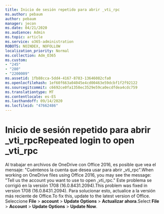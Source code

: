 ```yaml
---
title: Inicio de sesión repetido para abrir _vti_rpc
ms.author: pebaum
author: pebaum
manager: jecon
ms.date: 04/21/2020
ms.audience: Admin
ms.topic: article
ms.service: o365-administration
ROBOTS: NOINDEX, NOFOLLOW
localization_priority: Normal
ms.collection: Adm_O365
ms.custom:
- "245"
- "280"
- "2200009"
ms.assetid: 1fb88cca-5dd4-4167-8783-13646082cfa0
ms.openlocfilehash: 1ef60f663a04045e4cd00463e59dcbf1f2f92122
ms.sourcegitcommit: c6692ce0fa1358ec3529e59ca0ecdfdea4cdc759
ms.translationtype: MT
ms.contentlocale: es-ES
ms.lasthandoff: 09/14/2020
ms.locfileid: "47662486"
---
```

# <a name="repeated-login-to-open-_vti_rpc"></a><span data-ttu-id="af29a-102">Inicio de sesión repetido para abrir _vti_rpc</span><span class="sxs-lookup"><span data-stu-id="af29a-102">Repeated login to open _vti_rpc</span></span>

<span data-ttu-id="af29a-103">Al trabajar en archivos de OneDrive con Office 2016, es posible que vea el mensaje: "Cuéntenos la cuenta que desea usar para abrir _vti_rpc".</span><span class="sxs-lookup"><span data-stu-id="af29a-103">When working on OneDrive files using Office 2016, you may see the message: "Tell us the account you want to use to open _vti_rpc."</span></span> <span data-ttu-id="af29a-104">Este problema se corrigió en la versión 1708 (16.0.8431.2094).</span><span class="sxs-lookup"><span data-stu-id="af29a-104">This problem was fixed in version 1708 (16.0.8431.2094).</span></span> <span data-ttu-id="af29a-105">Para solucionar esto, actualice a la versión más reciente de Office.</span><span class="sxs-lookup"><span data-stu-id="af29a-105">To fix this, update to the latest version of Office.</span></span> <span data-ttu-id="af29a-106">Seleccione **File** \> **account** \> **Update Options** \> **Actualizar ahora**.</span><span class="sxs-lookup"><span data-stu-id="af29a-106">Select **File** \> **Account** \> **Update Options** \> **Update Now**.</span></span>
  